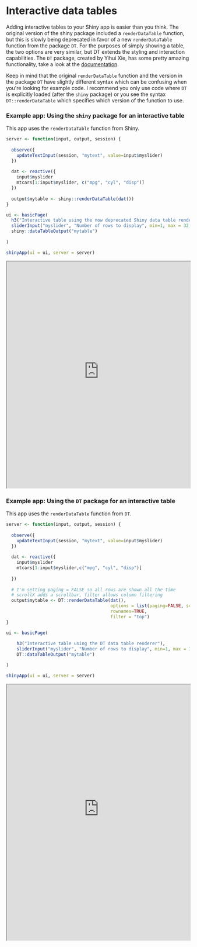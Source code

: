 # Interactive data tables

Adding interactive tables to your Shiny app is easier than you think. The original version of the shiny package included a `renderDataTable` function, but this is slowly being deprecated in favor of a new `renderDataTable` function from the package `DT`. For the purposes of simply showing a table, the two options are very similar, but DT extends the styling and interaction capabilities. The `DT` package, created by Yihui Xie, has some pretty amazing functionality, take a look at the [documentation](https://rstudio.github.io/DT/shiny.html).

Keep in mind that the original `renderDataTable` function and the version in the package `DT` have slightly different syntax which can be confusing when you're looking for example code. I recommend you only use code where `DT` is explicitly loaded (after the `shiny` package) or you see the syntax `DT::renderDataTable` which specifies which version of the function to use.

### Example app: Using the `shiny` package for an interactive table

This app uses the `renderDataTable` function from Shiny.

```r
server <- function(input, output, session) {
  
  observe({
    updateTextInput(session, "mytext", value=input$myslider)
  })
  
  dat <- reactive({
    input$myslider
    mtcars[1:input$myslider, c("mpg", "cyl", "disp")]
  })
  
  output$mytable <- shiny::renderDataTable(dat())
}

ui <- basicPage(
  h3("Interactive table using the now deprecated Shiny data table renderer"),
  sliderInput("myslider", "Number of rows to display", min=1, max = 32, value = 5),
  shiny::dataTableOutput("mytable")
  
)

shinyApp(ui = ui, server = server)
```

<iframe style="width:100%; height:620px;" src='http://shiny.nextlevelanalytics.com/apps/shinyapps/app29'></iframe>

### Example app: Using the `DT` package for an interactive table

This app uses the `renderDataTable` function from `DT`.

```r
server <- function(input, output, session) {
  
  observe({
    updateTextInput(session, "mytext", value=input$myslider)
  })
  
  dat <- reactive({
    input$myslider
    mtcars[1:input$myslider,c("mpg", "cyl", "disp")]
    
  })
  
  # I'm setting paging = FALSE so all rows are shown all the time
  # scrollX adds a scrollbar, filter allows column filtering
  output$mytable <- DT::renderDataTable(dat(), 
                                        options = list(paging=FALSE, scrollX = TRUE), 
                                        rownames=TRUE, 
                                        filter = "top")
}

ui <- basicPage(
  
    h3("Interactive table using the DT data table renderer"),
    sliderInput("myslider", "Number of rows to display", min=1, max = 32, value = 5),
    DT::dataTableOutput("mytable")

) 

shinyApp(ui = ui, server = server)
```

<iframe style="width:100%; height:700px;" src='http://shiny.nextlevelanalytics.com/apps/shinyapps/app30'></iframe>
